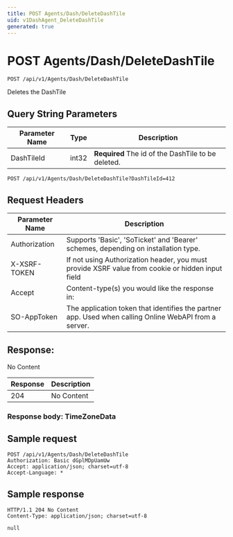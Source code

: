 ```yaml
---
title: POST Agents/Dash/DeleteDashTile
uid: v1DashAgent_DeleteDashTile
generated: true
---
```


# POST Agents/Dash/DeleteDashTile

```http
POST /api/v1/Agents/Dash/DeleteDashTile
```

Deletes the DashTile







## Query String Parameters

| Parameter Name | Type |  Description |
|----------------|------|--------------|
| DashTileId | int32 | **Required** The id of the DashTile to be deleted. |

```http
POST /api/v1/Agents/Dash/DeleteDashTile?DashTileId=412
```


## Request Headers

| Parameter Name | Description |
|----------------|-------------|
| Authorization  | Supports 'Basic', 'SoTicket' and 'Bearer' schemes, depending on installation type. |
| X-XSRF-TOKEN   | If not using Authorization header, you must provide XSRF value from cookie or hidden input field |
| Accept         | Content-type(s) you would like the response in:  |
| SO-AppToken | The application token that identifies the partner app. Used when calling Online WebAPI from a server. |


## Response:

No Content

| Response | Description |
|----------------|-------------|
| 204 | No Content |

### Response body: TimeZoneData


## Sample request

```http!
POST /api/v1/Agents/Dash/DeleteDashTile
Authorization: Basic dGplMDpUamUw
Accept: application/json; charset=utf-8
Accept-Language: *
```

## Sample response

```http_
HTTP/1.1 204 No Content
Content-Type: application/json; charset=utf-8

null
```